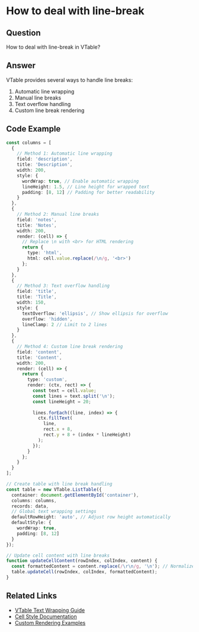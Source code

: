 # How to deal with line-break

## Question

How to deal with line-break in VTable?

## Answer

VTable provides several ways to handle line breaks:
1. Automatic line wrapping
2. Manual line breaks
3. Text overflow handling
4. Custom line break rendering

## Code Example

```typescript
const columns = [
  {
    // Method 1: Automatic line wrapping
    field: 'description',
    title: 'Description',
    width: 200,
    style: {
      wordWrap: true, // Enable automatic wrapping
      lineHeight: 1.5, // Line height for wrapped text
      padding: [8, 12] // Padding for better readability
    }
  },
  {
    // Method 2: Manual line breaks
    field: 'notes',
    title: 'Notes',
    width: 200,
    render: (cell) => {
      // Replace \n with <br> for HTML rendering
      return {
        type: 'html',
        html: cell.value.replace(/\n/g, '<br>')
      };
    }
  },
  {
    // Method 3: Text overflow handling
    field: 'title',
    title: 'Title',
    width: 150,
    style: {
      textOverflow: 'ellipsis', // Show ellipsis for overflow
      overflow: 'hidden',
      lineClamp: 2 // Limit to 2 lines
    }
  },
  {
    // Method 4: Custom line break rendering
    field: 'content',
    title: 'Content',
    width: 200,
    render: (cell) => {
      return {
        type: 'custom',
        render: (ctx, rect) => {
          const text = cell.value;
          const lines = text.split('\n');
          const lineHeight = 20;
          
          lines.forEach((line, index) => {
            ctx.fillText(
              line,
              rect.x + 8,
              rect.y + 8 + (index * lineHeight)
            );
          });
        }
      };
    }
  }
];

// Create table with line break handling
const table = new VTable.ListTable({
  container: document.getElementById('container'),
  columns: columns,
  records: data,
  // Global text wrapping settings
  defaultRowHeight: 'auto', // Adjust row height automatically
  defaultStyle: {
    wordWrap: true,
    padding: [8, 12]
  }
});

// Update cell content with line breaks
function updateCellContent(rowIndex, colIndex, content) {
  const formattedContent = content.replace(/\r\n/g, '\n'); // Normalize line breaks
  table.updateCell(rowIndex, colIndex, formattedContent);
}
```

## Related Links

- [VTable Text Wrapping Guide](https://visactor.io/vtable/guide/basic_concept/text_wrap)
- [Cell Style Documentation](https://visactor.io/vtable/guide/basic_concept/style)
- [Custom Rendering Examples](https://visactor.io/vtable/examples/cell/custom-render)